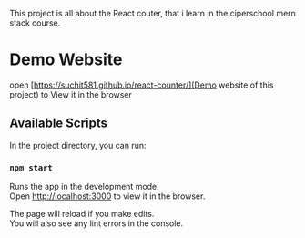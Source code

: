 This project is all about the React couter, that i learn in the ciperschool mern stack course.

# Demo Website
open [https://suchit581.github.io/react-counter/](Demo website of this project) to View it in the browser

## Available Scripts
In the project directory, you can run:

### `npm start`

Runs the app in the development mode.<br />
Open [http://localhost:3000](http://localhost:3000) to view it in the browser.

The page will reload if you make edits.<br />
You will also see any lint errors in the console.

